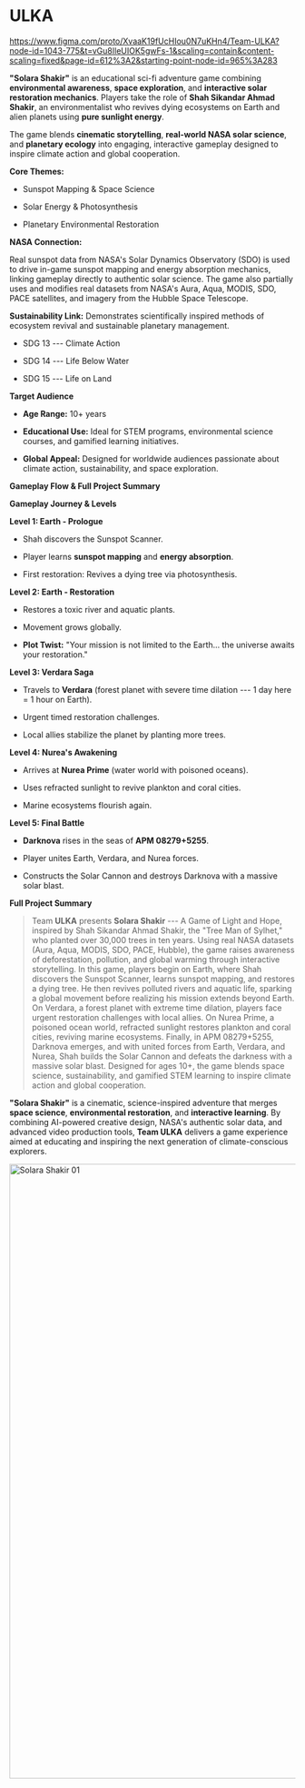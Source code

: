 # ULKA

https://www.figma.com/proto/XvaaK19fUcHIou0N7uKHn4/Team-ULKA?node-id=1043-775&t=vGu8IleUIOK5gwFs-1&scaling=contain&content-scaling=fixed&page-id=612%3A2&starting-point-node-id=965%3A283

**"Solara Shakir"** is an educational sci-fi adventure game combining
**environmental awareness**, **space exploration**, and **interactive
solar restoration mechanics**. Players take the role of **Shah Sikandar
Ahmad Shakir**, an environmentalist who revives dying ecosystems on
Earth and alien planets using **pure sunlight energy**.

The game blends **cinematic storytelling**, **real-world NASA solar
science**, and **planetary ecology** into engaging, interactive gameplay
designed to inspire climate action and global cooperation.

**Core Themes:**

-   Sunspot Mapping & Space Science

-   Solar Energy & Photosynthesis

-   Planetary Environmental Restoration

**NASA Connection:**

Real sunspot data from NASA's Solar Dynamics Observatory (SDO) is used
to drive in-game sunspot mapping and energy absorption mechanics,
linking gameplay directly to authentic solar science. The game also
partially uses and modifies real datasets from NASA's Aura, Aqua, MODIS,
SDO, PACE satellites, and imagery from the Hubble Space Telescope.

**Sustainability Link:** Demonstrates scientifically inspired methods of
ecosystem revival and sustainable planetary management.

-   SDG 13 --- Climate Action

-   SDG 14 --- Life Below Water

-   SDG 15 --- Life on Land

**Target Audience**

-   **Age Range:** 10+ years

-   **Educational Use:** Ideal for STEM programs, environmental science
    courses, and gamified learning initiatives.

-   **Global Appeal:** Designed for worldwide audiences passionate about
    climate action, sustainability, and space exploration.

**Gameplay Flow & Full Project Summary**

**Gameplay Journey & Levels**

**Level 1: Earth - Prologue**

-   Shah discovers the Sunspot Scanner.

-   Player learns **sunspot mapping** and **energy absorption**.

-   First restoration: Revives a dying tree via photosynthesis.

**Level 2: Earth - Restoration**

-   Restores a toxic river and aquatic plants.

-   Movement grows globally.

-   **Plot Twist:** "Your mission is not limited to the Earth\... the
    universe awaits your restoration."

**Level 3: Verdara Saga**

-   Travels to **Verdara** (forest planet with severe time dilation ---
    1 day here = 1 hour on Earth).

-   Urgent timed restoration challenges.

-   Local allies stabilize the planet by planting more trees.

**Level 4: Nurea's Awakening**

-   Arrives at **Nurea Prime** (water world with poisoned oceans).

-   Uses refracted sunlight to revive plankton and coral cities.

-   Marine ecosystems flourish again.

**Level 5: Final Battle**

-   **Darknova** rises in the seas of **APM 08279+5255**.

-   Player unites Earth, Verdara, and Nurea forces.

-   Constructs the Solar Cannon and destroys Darknova with a massive
    solar blast.

**Full Project Summary**

> Team **ULKA** presents **Solara Shakir** --- A Game of Light and Hope,
> inspired by Shah Sikandar Ahmad Shakir, the "Tree Man of Sylhet," who
> planted over 30,000 trees in ten years. Using real NASA datasets
> (Aura, Aqua, MODIS, SDO, PACE, Hubble), the game raises awareness of
> deforestation, pollution, and global warming through interactive
> storytelling. In this game, players begin on Earth, where Shah
> discovers the Sunspot Scanner, learns sunspot mapping, and restores a
> dying tree. He then revives polluted rivers and aquatic life, sparking
> a global movement before realizing his mission extends beyond Earth.
> On Verdara, a forest planet with extreme time dilation, players face
> urgent restoration challenges with local allies. On Nurea Prime, a
> poisoned ocean world, refracted sunlight restores plankton and coral
> cities, reviving marine ecosystems. Finally, in APM 08279+5255,
> Darknova emerges, and with united forces from Earth, Verdara, and
> Nurea, Shah builds the Solar Cannon and defeats the darkness with a
> massive solar blast. Designed for ages 10+, the game blends space
> science, sustainability, and gamified STEM learning to inspire climate
> action and global cooperation.

**"Solara Shakir"** is a cinematic, science-inspired adventure that
merges **space science**, **environmental restoration**, and
**interactive learning**. By combining AI-powered creative design,
NASA's authentic solar data, and advanced video production tools, **Team
ULKA** delivers a game experience aimed at educating and inspiring the
next generation of climate-conscious explorers.


<img width="1920" height="1080" alt="Solara Shakir 01" src="https://github.com/user-attachments/assets/bf29eb31-b7a0-4bc0-9848-248912a030ef" />

